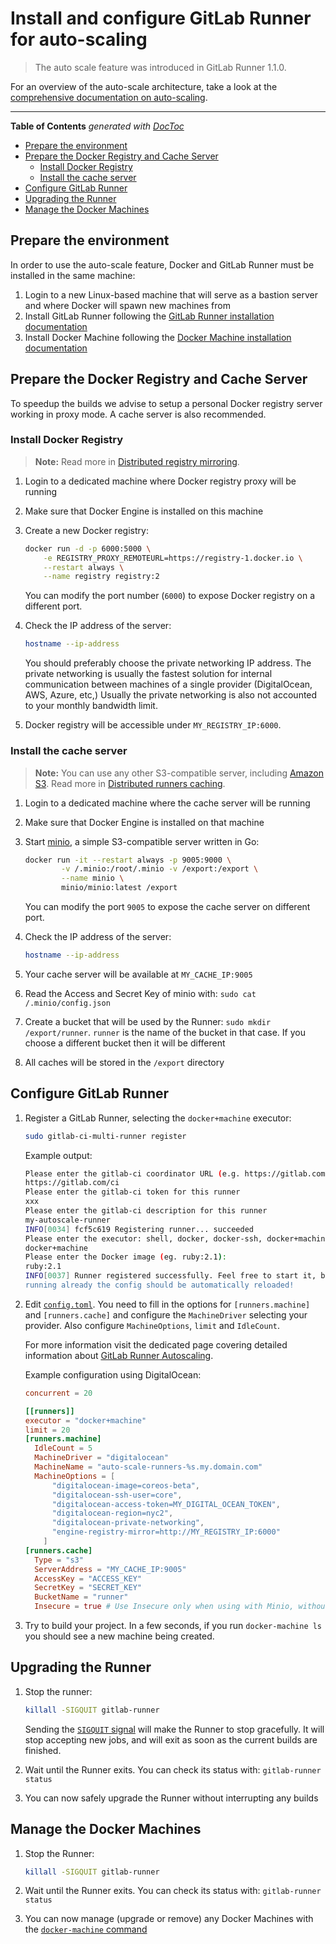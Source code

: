 # Install and configure GitLab Runner for auto-scaling

> The auto scale feature was introduced in GitLab Runner 1.1.0.

For an overview of the auto-scale architecture, take a look at the
[comprehensive documentation on auto-scaling](../configuration/autoscale.md).

---

<!-- START doctoc generated TOC please keep comment here to allow auto update -->
<!-- DON'T EDIT THIS SECTION, INSTEAD RE-RUN doctoc TO UPDATE -->
**Table of Contents**  *generated with [DocToc](https://github.com/thlorenz/doctoc)*

- [Prepare the environment](#prepare-the-environment)
- [Prepare the Docker Registry and Cache Server](#prepare-the-docker-registry-and-cache-server)
    - [Install Docker Registry](#install-docker-registry)
    - [Install the cache server](#install-the-cache-server)
- [Configure GitLab Runner](#configure-gitlab-runner)
- [Upgrading the Runner](#upgrading-the-runner)
- [Manage the Docker Machines](#manage-the-docker-machines)

<!-- END doctoc generated TOC please keep comment here to allow auto update -->

## Prepare the environment

In order to use the auto-scale feature, Docker and GitLab Runner must be
installed in the same machine:

1. Login to a new Linux-based machine that will serve as a bastion server and
   where Docker will spawn new machines from
1. Install GitLab Runner following the
  [GitLab Runner installation documentation][runner-installation]
1. Install Docker Machine following the
  [Docker Machine installation documentation][docker-machine-installation]

## Prepare the Docker Registry and Cache Server

To speedup the builds we advise to setup a personal Docker registry server
working in proxy mode. A cache server is also recommended.

### Install Docker Registry

>**Note:**
Read more in [Distributed registry mirroring][registry].

1. Login to a dedicated machine where Docker registry proxy will be running
2. Make sure that Docker Engine is installed on this machine
3. Create a new Docker registry:

    ```bash
    docker run -d -p 6000:5000 \
        -e REGISTRY_PROXY_REMOTEURL=https://registry-1.docker.io \
        --restart always \
        --name registry registry:2
    ```

    You can modify the port number (`6000`) to expose Docker registry on a
    different port.

4. Check the IP address of the server:

    ```bash
    hostname --ip-address
    ```

    You should preferably choose the private networking IP address. The private
    networking is usually the fastest solution for internal communication
    between machines of a single provider (DigitalOcean, AWS, Azure, etc,)
    Usually the private networking is also not accounted to your monthly
    bandwidth limit.

5. Docker registry will be accessible under `MY_REGISTRY_IP:6000`.

### Install the cache server

>**Note:**
You can use any other S3-compatible server, including [Amazon S3][S3]. Read
more in [Distributed runners caching][caching].

1. Login to a dedicated machine where the cache server will be running
1. Make sure that Docker Engine is installed on that machine
1. Start [minio], a simple S3-compatible server written in Go:

    ```bash
    docker run -it --restart always -p 9005:9000 \
            -v /.minio:/root/.minio -v /export:/export \
            --name minio \
            minio/minio:latest /export
    ```

    You can modify the port `9005` to expose the cache server on different port.

1. Check the IP address of the server:

    ```bash
    hostname --ip-address
    ```

1. Your cache server will be available at `MY_CACHE_IP:9005`
1. Read the Access and Secret Key of minio with: `sudo cat /.minio/config.json`
1. Create a bucket that will be used by the Runner: `sudo mkdir /export/runner`.
   `runner` is the name of the bucket in that case. If you choose a different
   bucket then it will be different
1. All caches will be stored in the `/export` directory

## Configure GitLab Runner

1. Register a GitLab Runner, selecting the `docker+machine` executor:

    ```bash
    sudo gitlab-ci-multi-runner register
    ```

    Example output:

    ```bash
    Please enter the gitlab-ci coordinator URL (e.g. https://gitlab.com/ci )
    https://gitlab.com/ci
    Please enter the gitlab-ci token for this runner
    xxx
    Please enter the gitlab-ci description for this runner
    my-autoscale-runner
    INFO[0034] fcf5c619 Registering runner... succeeded
    Please enter the executor: shell, docker, docker-ssh, docker+machine, docker-ssh+machine, ssh?
    docker+machine
    Please enter the Docker image (eg. ruby:2.1):
    ruby:2.1
    INFO[0037] Runner registered successfully. Feel free to start it, but if it's
    running already the config should be automatically reloaded!
    ```

1. Edit [`config.toml`][toml]. You need to fill in the options for
   `[runners.machine]` and `[runners.cache]` and configure the `MachineDriver`
   selecting your provider. Also configure `MachineOptions`, `limit` and
   `IdleCount`.

    For more information visit the dedicated page covering detailed information
    about [GitLab Runner Autoscaling][runner-autoscaling].

    Example configuration using DigitalOcean:

    ```toml
    concurrent = 20

    [[runners]]
    executor = "docker+machine"
    limit = 20
    [runners.machine]
      IdleCount = 5
      MachineDriver = "digitalocean"
      MachineName = "auto-scale-runners-%s.my.domain.com"
      MachineOptions = [
          "digitalocean-image=coreos-beta",
          "digitalocean-ssh-user=core",
          "digitalocean-access-token=MY_DIGITAL_OCEAN_TOKEN",
          "digitalocean-region=nyc2",
          "digitalocean-private-networking",
          "engine-registry-mirror=http://MY_REGISTRY_IP:6000"
        ]
    [runners.cache]
      Type = "s3"
      ServerAddress = "MY_CACHE_IP:9005"
      AccessKey = "ACCESS_KEY"
      SecretKey = "SECRET_KEY"
      BucketName = "runner"
      Insecure = true # Use Insecure only when using with Minio, without the TLS certificate enabled
    ```

1. Try to build your project. In a few seconds, if you run `docker-machine ls`
   you should see a new machine being created.

## Upgrading the Runner

1. Stop the runner:

    ```bash
    killall -SIGQUIT gitlab-runner
    ```

    Sending the [`SIGQUIT` signal][signals] will make the Runner to stop
    gracefully. It will stop accepting new jobs, and will exit as soon as the
    current builds are finished.

1. Wait until the Runner exits. You can check its status with: `gitlab-runner status`
1. You can now safely upgrade the Runner without interrupting any builds

## Manage the Docker Machines

1. Stop the Runner:

    ```bash
    killall -SIGQUIT gitlab-runner
    ```

1. Wait until the Runner exits. You can check its status with: `gitlab-runner status`
1. You can now manage (upgrade or remove) any Docker Machines with the
   [`docker-machine` command][docker-machine]

[runner-installation]: https://gitlab.com/gitlab-org/gitlab-ci-multi-runner#installation
[docker-machine-installation]: https://docs.docker.com/machine/install-machine/
[runner-autoscaling]: ../configuration/autoscale.md
[s3]: https://aws.amazon.com/s3/
[minio]: https://www.minio.io/
[caching]: ../configuration/autoscale.md#distributed-runners-caching
[registry]: ../configuration/autoscale.md#distributed-docker-registry-mirroring
[toml]: ../commands/README.md#configuration-file
[signals]: ../commands/README.md#signals
[docker-machine]: https://docs.docker.com/machine/reference/
